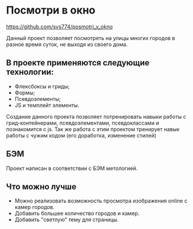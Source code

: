 ﻿# Посмотри в окно
https://github.com/svs774/posmotri_v_okno

Данный проект позволяет посмотреть на улицы многих городов в разное время суток, не выходя из своего дома.

## В проекте применяются следующие технологии:

- Флексбоксы и гриды;
- Формы;
- Псевдоэлементы;
- JS и темплейт элементы.

Создание данного проекта позволяет потренировать навыки работы с грид-контейнерами, псевдоэлементами, псевдоклассами и познакомится с js. Так же работа с этим проектом тренирует навык работы с чужим кодом (его доработка, изменение стилей)

## БЭМ

Проект написан в соответствии с БЭМ метологией.

## Что можно лучше

- Можно реализовать возможность просмотра изображения online с камер городов.
- Добавить большее количество городов и камер.
- Добавить "светлую" тему для страницы.

